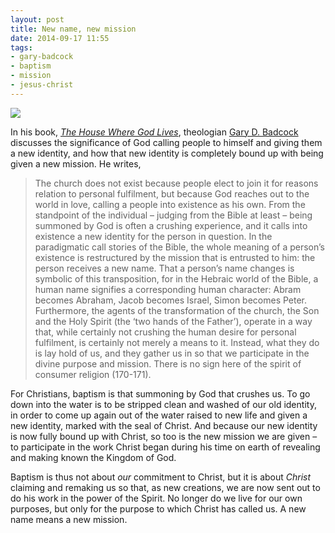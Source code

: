 ```yaml
---
layout: post
title: New name, new mission
date: 2014-09-17 11:55
tags:
- gary-badcock
- baptism
- mission
- jesus-christ
---
```

<img src="https://dl.dropboxusercontent.com/u/3897986/Jake%20Blog%20Images/baptism2.jpg">

In his book, *[The House Where God Lives](http://www.amazon.co.uk/gp/product/0802845827/ref=as_li_tl?ie=UTF8&camp=1634&creative=19450&creativeASIN=0802845827&linkCode=as2&tag=jakebeldercom-21&linkId=65DBJRHXXFO435XK)*, theologian [Gary D. Badcock](http://www.huronuc.on.ca/academics/theology) discusses the significance of God calling people to himself and giving them a new identity, and how that new identity is completely bound up with being given a new mission. He writes,

<blockquote>
The church does not exist because people elect to join it for reasons relation to personal fulfilment, but because God reaches out to the world in love, calling a people into existence as his own. From the standpoint of the individual – judging from the Bible at least – being summoned by God is often a crushing experience, and it calls into existence a new identity for the person in question. In the paradigmatic call stories of the Bible, the whole meaning of a person’s existence is restructured by the mission that is entrusted to him: the person receives a new name. That a person’s name changes is symbolic of this transposition, for in the Hebraic world of the Bible, a human name signifies a corresponding human character: Abram becomes Abraham, Jacob becomes Israel, Simon becomes Peter. Furthermore, the agents of the transformation of the church, the Son and the Holy Spirit (the ‘two hands of the Father’), operate in a way that, while certainly not crushing the human desire for personal fulfilment, is certainly not merely a means to it. Instead, what they do is lay hold of us, and they gather us in so that we participate in the divine purpose and mission. There is no sign here of the spirit of consumer religion (170-171).
</blockquote>

For Christians, baptism is that summoning by God that crushes us. To go down into the water is to be stripped clean and washed of our old identity, in order to come up again out of the water raised to new life and given a new identity, marked with the seal of Christ. And because our new identity is now fully bound up with Christ, so too is the new mission we are given – to participate in the work Christ began during his time on earth of revealing and making known the Kingdom of God.

Baptism is thus not about *our* commitment to Christ, but it is about *Christ* claiming and remaking us so that, as new creations, we are now sent out to do his work in the power of the Spirit. No longer do we live for our own purposes, but only for the purpose to which Christ has called us.  A new name means a new mission.
